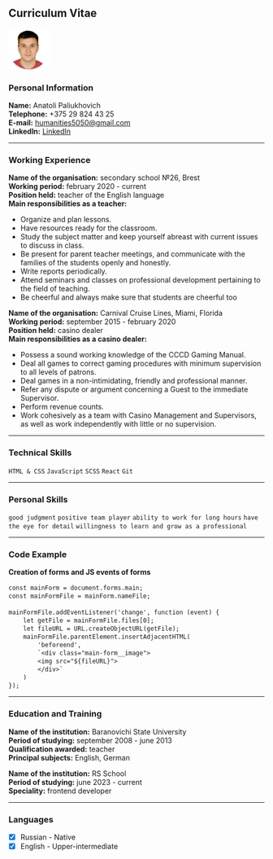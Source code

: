 ## Curriculum Vitae

![myphoto](photo.png)

### Personal Information

__Name:__	Anatoli Paliukhovich   
__Telephone:__	+375 29 824 43 25  
__E-mail:__	humanities5050@gmail.com  
__LinkedIn:__ [LinkedIn](www.linkedin.com/in/anatoli-paliukhovich-545b07215)  

***

### Working Experience

__Name of the organisation:__ secondary school №26, Brest  
__Working period:__ february 2020 - current  
__Position held:__ teacher of the English language  
__Main responsibilities as a teacher:__   
* Organize and plan lessons. 
* Have resources ready for the classroom. 
* Study the subject matter and keep yourself abreast with current 
issues to discuss in class. 
* Be present for parent teacher meetings, and communicate with 
the families of the students openly and honestly. 
* Write reports periodically. 
* Attend seminars and classes on professional development 
pertaining to the field of teaching. 
* Be cheerful and always make sure that students are cheerful 
too


__Name of the organisation:__ Carnival Cruise Lines, Miami, Florida  
__Working period:__ september 2015 - february 2020  
__Position held:__ casino dealer  
__Main responsibilities as a casino dealer:__  
* Possess a sound working knowledge of the CCCD Gaming 
Manual. 
* Deal all games to correct gaming procedures with minimum 
supervision to all levels of patrons.
* Deal games in a non-intimidating, friendly and professional 
manner. 
* Refer any dispute or argument concerning a Guest to the 
immediate Supervisor. 
* Perform revenue counts. 
* Work cohesively as a team with Casino Management and 
Supervisors, as well as work independently with little or no 
supervision. 

***

### Technical Skills

`HTML & CSS` `JavaScript` `SCSS` `React` `Git`

***

### Personal Skills

`good judgment` `positive team player` `ability to work for long hours` `have the eye for detail` `willingness to learn and grow as a professional`

***

### Code Example

__Creation of forms and JS events of forms__  
```
const mainForm = document.forms.main;
const mainFormFile = mainForm.nameFile;

mainFormFile.addEventListener('change', function (event) {
	let getFile = mainFormFile.files[0];
	let fileURL = URL.createObjectURL(getFile);
	mainFormFile.parentElement.insertAdjacentHTML(
		'beforeend',
		`<div class="main-form__image">
		<img src="${fileURL}">
		</div>`
	)
});
```

***

### Education and Training

__Name of the institution:__ Baranovichi State University  
__Period of studying:__ september 2008 - june 2013  
__Qualification awarded:__ teacher  
__Principal subjects:__ English, German  

__Name of the institution:__ RS School  
__Period of studying:__ june 2023 - current  
__Speciality:__ frontend developer  

***

### Languages

* [x]   Russian - Native   
* [x]   English - Upper-intermediate  
